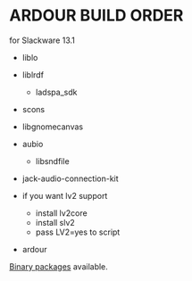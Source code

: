 ARDOUR BUILD ORDER
==================

for Slackware 13.1

* liblo

* liblrdf
  * ladspa_sdk

* scons

* libgnomecanvas

* aubio
  * libsndfile

* jack-audio-connection-kit

* if you want lv2 support
  * install lv2core
  * install slv2
  * pass LV2=yes to script

* ardour

[Binary packages](http://antlechrist.org/slack-audio/)  available.
